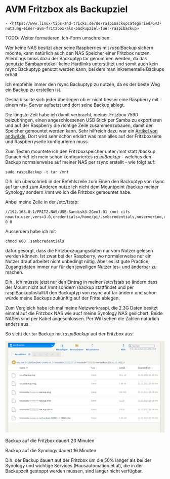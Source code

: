 # AVM Fritzbox als Backupziel

``` admonish note title="Quelle"
- <https://www.linux-tips-and-tricks.de/de/raspibackupcategoried/643-nutzung-einer-avm-fritzbox-als-backupziel-fuer-raspibackup>
```

TODO: Weiter formatieren. Ich-Form umschreiben.

Wer keine NAS besitzt aber seine Raspberries mit *raspiBackup* sichern möchte,
kann natürlich auch den NAS Speicher einer Fritzbox nutzen. Allerdings muss
dazu der Backuptyp tar genommen werden, da das genutzte Sambaprotokoll keine
Hardlinks unterstützt und somit auch kein rsync Backuptyp genutzt werden kann,
bei dem man inkrementelle Backups erhält.

Ich empfehle immer den rsync Backuptyp zu nutzen, da es der beste Weg ein Backup zu erstellen ist.

Deshalb sollte sich jeder überlegen ob er nicht besser eine Raspberry mit einem nfs-
Server aufsetzt und dort seine Backup ablegt.

Die längste Zeit habe ich damit verbracht, meiner Fritzbox 7590 beizubringen,
einen angeschlossenen USB Stick per Samba zu exportieren und auf der Raspberry
die richtige Zeile zusammenzubauen, damit der Speicher gemountet werden kann.
Sehr hilfreich dazu war ein [Artikel von andwil.de](https://www.andwil.de/weblog/linux-fritznas-mounten-cifs).
Dort wird sehr schön erklärt was man alles auf der Fritzboxseite und Raspberryseite konfigurieren muss.

Zum Testen mountete ich den Fritzboxspeicher unter /mnt statt /backup. Danach
rief ich mein schon konfiguriertes *raspiBackup* - welches den Backup
normalerweise auf meiner NAS per rsync erstellt - wie folgt auf:

```
sudo raspiBackup -t tar /mnt
```

D.h. ich überschrieb in der Befehlszeile zum Einen den Backuptyp von rsync auf
tar und zum Anderen nutze ich nicht dem Mountpoint /backup meiner Synology
sondern /mnt wo ich die Fritzbox gemountet habe.



Anbei meine Zeile in der /etc/fstab:

```
//192.168.0.1/FRITZ.NAS/USB-Sandisk3-2Gen1-01 /mnt cifs noauto,user,vers=3.0,credentials=/home/pi/.smbcredentials,noserverino,uid=1000,gid=1000 0 0
```

Ausserdem habe ich mit

```
chmod 600 .sambcredentials
```

dafür gesorgt, dass die Firtzboxzugangsdaten nur vom Nutzer gelesen werden
können. Ist zwar bei der Raspberry, wo normalerweise nur ein Nutzer drauf
arbeitet nicht unbedingt nötig. Aber es ist gute Practice, Zugangsdaten immer
nur für den jeweiligen Nutzer les- und änderbar zu machen.

D.h., ich müsste jetzt nur den Eintrag in meiner /etc/fstab so ändern dass der
Mount nicht auf /mnt sondern /backup stattfindet und per raspiBackupInstallUI
den Backuptyp von rsync auf tar ändern und schon würde meine Backups zukünftig
auf der Fritte ablegen.



Zum Vergleich habe ich mal meine Netzwerkraspi, die 2.3G Daten besitzt einmal
auf die Fritzbox NAS wie aucf meine Synology NAS gesichert. Beide NASen sind
per Kabel angeschlossen. Per Wifi sehen die Zahlen natürlich anders aus.

So sieht der tar Backup mit *raspiBackup* auf der Fritzbox aus:

![FritzNAS raspiBackup](images/FritzNAS-raspiBackup.png)


Backup auf die Fritzbox dauert 23 Minuten

Backup auf die Synology dauert 16 Minuten

D.h. der Backup dauert auf der Fritzbox um die 50% länger als bei der Synology
und wichtige Services (Hausautomation et al), die in der Backupzeit gestoppt
werden müssen, sind länger nicht verfügbar.
